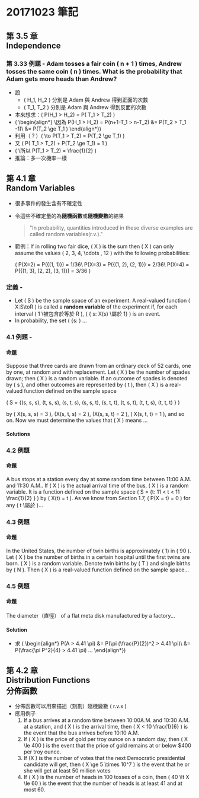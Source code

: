 # 20171023 筆記
## 第 3.5 章<br>Independence
### 第 3.33 例題 - Adam tosses a fair coin  \( n + 1 \) times, Andrew tosses the same coin \( n \) times.  What is the probability that Adam gets more heads than Andrew?
* 設
	* \( H_1, H_2 \) 分別是 Adam 與 Andrew 得到正面的次數
	* \( T_1, T_2 \) 分別是 Adam 與 Andrew 得到反面的次數
* 本來想求：\( P(H_1 > H_2) = P( T_1 > T_2) \)
* \( \begin{align*}
 \因為 P(H_1 > H_2) = P(n+1-T_1 > n-T_2) &= P(T_2 > T_1 -1)\\
&= P(T_2 \ge T_1 )
\end{align*}\)
* 利用（？）\( \to P(T_1 > T_2) = P(T_2 \ge T_1) \)
* 又 \( P( T_1 > T_2) + P(T_2 \ge T_1) = 1 \)
* \( \所以 P(T_1 > T_2) = \frac{1}{2} \)
* 推論：多一次機率一樣

## 第 4.1 章<br>Random Variables
* 很多事件的發生含有不確定性
* 令這些不確定量的為**隨機函數**或**隨機變數**的結果

	> "In probability, quantities introduced in these diverse examples are called random variables(r.v.)."

* 範例：If in rolling two fair dice, \( X \) is the sum then \( X \) can only assume the values \( 2, 3, 4, \cdots , 12 \) with the following probabilities:

	\( 
	P(X=2) = P({(1, 1)}) = 1/36\\
	P(X=3) = P({(1, 2), (2, 1)}) = 2/36\\
	P(X=4) = P({(1, 3), (2, 2), (3, 1)}) = 3/36
	\)

### 定義 - 
* Let \( S \) be the sample space of an experiment.  A real-valued function \( X:S\toR \) is called a **random variable** of the experiment if, for each interval \( 1 \被包含於等於 R \),  \( { s: X(s) \屬於 1} \) is an event.
* In probability, the set \( {s: \) ...

### 4.1 例題 - 
#### 命題
Suppose that three cards are drawn from an ordinary deck of 52 cards, one by one, at random and with replacement.  Let \( X \) be the number of spades drawn; then \( X \) is a random variable.  If an outcome of spades is denoted by \( s \), and other outcomes are represented by \( t \), then \( X \) is a real-valued function defined on the sample space

\( S = {(s, s, s), (t, s, s), (s, t, s), (s, s, t), (s, t, t), (t, s, t), (t, t, s), (t, t, t) } \)

by \( X(s, s, s) = 3 \), \(X(s, t, s) = 2 \), \(X(s, s, t) = 2 \),  \( X(s, t, t) = 1 \), and so on.  Now we must determine the values that \( X \) means ...

#### Solutions

### 4.2 例題
#### 命題
A bus stops at a station every day at some random time between 11:00 A.M. and 11:30 A.M..  If \( X \) is the actual arrival time of the bus, \( X \) is a random variable.  It is a function defined on the sample space \( S  = {t: 11 < t < 11 \frac{1}{2} } \) by \( X(t) = t \).  As we know from Section 1.7, \( P(X = t) = 0 \) for any \( t \屬於 \)...

### 4.3 例題
#### 命題
In the United States, the number of twin births is approximately \( 1\) in \( 90 \).  Let \( X \) be the number of births in a certain hospital until the first twins are born.  \( X \) is a random variable.  Denote twin births by \( T \) and single births by \( N \).  Then \( X \) is a real-valued function defined on the sample space...

### 4.5 例題
#### 命題
The diameter（直徑） of a flat meta disk manufactured by a factory...

#### Solution
* 求 \( \begin{align*}
P(A > 4.41 \pi) &= P(\pi (\frac{P}{2})^2 > 4.41 \pi)\\
&= P(\frac{\pi P^2}{4} > 4.41 \pi) ...
\end{align*}\)

## 第 4.2 章<br>Distribution Functions<br>分佈函數
* 分佈函數可以用來描述（刻劃）隨機變數 \( r.v.x \)
* 應用例子
	1. If a bus arrives at a random time between 10:00A.M. and 10:30 A.M. at a station, and \( X \) is the arrival time, then \( X < 10 \frac{1}{6} \) is the event that the bus arrives before 10:10 A.M.
	2. If \( X \) is the price of gold per troy ounce on a random day, then \( X \le 400 \) is the event that the price of gold remains at or below \$400 per troy ounce.
	3. If \(X \) is the number of votes that the next Democratic presidential candidate will get, then \( X \ge 5 \times 10^7 \) is the event that he or she will get at least 50 million votes
	4. If \( X \) is the number of heads in 100 tosses of a coin, then \( 40 \lt X \le 60 \) is the event that the number of heads is at least 41 and at most 60.

